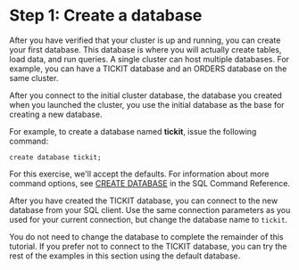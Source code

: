 # Step 1: Create a database<a name="t_creating_database"></a>

After you have verified that your cluster is up and running, you can create your first database\. This database is where you will actually create tables, load data, and run queries\. A single cluster can host multiple databases\. For example, you can have a TICKIT database and an ORDERS database on the same cluster\.

After you connect to the initial cluster database, the database you created when you launched the cluster, you use the initial database as the base for creating a new database\.

For example, to create a database named **tickit**, issue the following command: 

```
create database tickit;
```

For this exercise, we'll accept the defaults\. For information about more command options, see [CREATE DATABASE](r_CREATE_DATABASE.md) in the SQL Command Reference\.

After you have created the TICKIT database, you can connect to the new database from your SQL client\. Use the same connection parameters as you used for your current connection, but change the database name to `tickit`\. 

You do not need to change the database to complete the remainder of this tutorial\. If you prefer not to connect to the TICKIT database, you can try the rest of the examples in this section using the default database\.